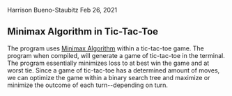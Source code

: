 Harrison Bueno-Staubitz
Feb 26, 2021

## Minimax Algorithm in Tic-Tac-Toe

The program uses [Minimax Algorithm](https://en.wikipedia.org/wiki/Minimax) within a tic-tac-toe game. The program when compiled, will generate a game of tic-tac-toe in the terminal. The program essentially minimizes loss to at best win the game and at worst tie. Since a game of tic-tac-toe has a determined amount of moves, we can optimize the game within a binary search tree and maximize or minimize the outcome of each turn--depending on turn. 

